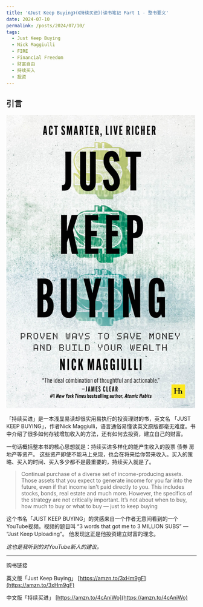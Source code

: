 ```yaml
---
title: '《Just Keep Buying》(《持续买进》)读书笔记 Part 1 - 整书要义'
date: 2024-07-10
permalink: /posts/2024/07/10/
tags:
  - Just Keep Buying
  - Nick Maggiulli
  - FIRE
  - Financial Freedom
  - 财富自由
  - 持续买入
  - 投资
---
```


## 引言

<img src="/images/just-keep-buying.jpg" alt="just keep buying" style="width:500px;"/>


「持续买进」是一本浅显易读却很实用易执行的投资理财的书，英文名 「JUST KEEP BUYING」，作者Nick Maggiulli，语言通俗易懂读英文原版都毫无难度。书中介绍了很多如何存钱增加收入的方法，还有如何去投资，建立自己的财富。

一句话概括整本书的核心思想就是：持续买进多样化的能产生收入的股票 债券 房地产等资产。 这些资产即使不能马上兑现，也会在将来给你带来收入。买入的策略、买入的时间、买入多少都不是最重要的，持续买入就是了。

> Continual purchase of a diverse set of income-producing assets. Those assets that you expect to generate income for you far into the future, even if that income isn't paid directly to you. This includes stocks, bonds, real estate and much more. However, the specifics of the strategy are not critically important. It’s not about when to buy, how much to buy or what to buy — just to keep buying

这个书名「JUST KEEP BUYING」的灵感来自一个作者无意间看到的一个YouTube视频。视频的题目叫 “3 words that got me to 3 MILLION SUBS” — “Just Keep Uploading”。 他发现这正是他投资建立财富的理念。

*这也是我听到的对YouTube新人的建议。*

------
购书链接

英文版「Just Keep Buying」 [https://amzn.to/3xHm9gF](https://amzn.to/3xHm9gF)

中文版「持续买进」 [https://amzn.to/4cAniWo](https://amzn.to/4cAniWo)
